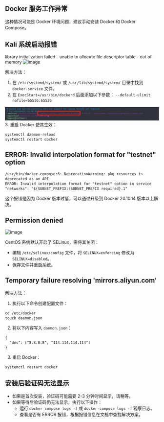 ## Docker 服务工作异常

这种情况可能是 Docker 环境问题，建议手动安装 Docker 和 Docker Compose。

## Kali 系统启动报错
library initialization failed - unable to allocate file descriptor table - out of memory
![image](https://github.com/user-attachments/assets/27273e51-44a9-4efe-9e22-5602de510bf2)

解决方法：
1. 在 `/etc/systemd/system/` 或 `/usr/lib/systemd/system/` 目录中找到 `docker.service` 文件。
2. 在 `ExecStart=/usr/bin/dockerd` 后面添加以下参数：
   `--default-ulimit nofile=65536:65536`

![图 0](https://github.com/testnet0/image/raw/main/2459c45116e5ea0ed9c4fa1e2d750a9be6ba8a8e87e7d799e69b7181e619a0af.png)    
3. 重启 Docker 使其生效：
   ```
   systemctl daemon-reload  
   systemctl restart docker
   ```

## ERROR: Invalid interpolation format for "testnet" option
```
/usr/bin/docker-compose:6: DeprecationWarning: pkg_resources is deprecated as an API.  
ERROR: Invalid interpolation format for "testnet" option in service "networks": "${SUBNET_PREFIX:?SUBNET_PREFIX required}.1"
```

这个报错是因为 Docker 版本过低，可以通过升级到 Docker 20.10.14 版本以上解决。


## Permission denied

![image](https://github.com/user-attachments/assets/9ed5ba2e-9302-4df1-9219-45dff2eb21f5)

CentOS 系统默认开启了 SELinux，需将其关闭：
- 编辑 `/etc/selinux/config` 文件，将 `SELINUX=enforcing` 修改为 `SELINUX=disabled`。
- 保存文件并重启系统。


## Temporary failure resolving 'mirrors.aliyun.com'

解决方法：
1. 执行以下命令创建配置文件：

```
cd /etc/docker  
touch daemon.json
```

2. 将以下内容写入 `daemon.json`：
```
{  
  "dns": ["8.8.8.8", "114.114.114.114"]  
}
```
3. 重启 Docker：
```
systemctl restart docker
```

## 安装后验证码无法显示

- 如果是首次安装，验证码可能需要 2-3 分钟时间显示，请稍等。
- 如果等待后验证码仍无法显示，执行以下操作：
  - 运行 `docker compose logs -f` 或 `docker-compose logs -f` 观察日志。
  - 查看是否有 ERROR 报错，根据报错信息在文档中查找解决方案。